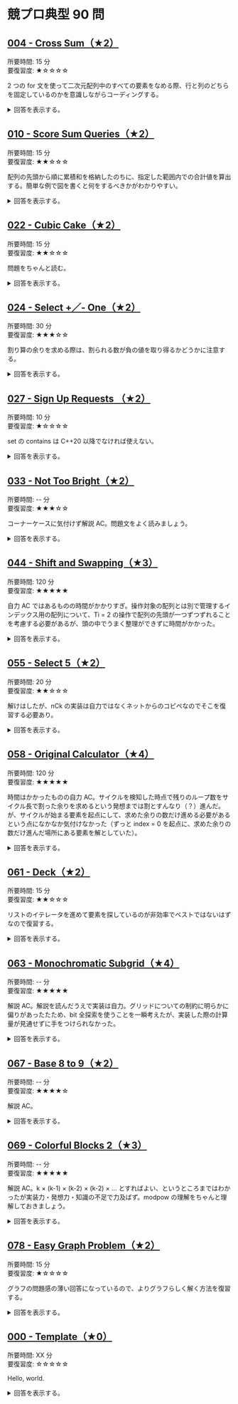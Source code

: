 # 競プロ典型 90 問 
## [004 - Cross Sum（★2）](https://atcoder.jp/contests/typical90/tasks/typical90_d)
所要時間: 15 分  
要復習度: ★☆☆☆☆

2 つの for 文を使って二次元配列中のすべての要素をなめる際、行と列のどちらを固定しているのかを意識しながらコーディングする。

<details>
<summary>
回答を表示する。
</summary>

```cpp
#include <bits/stdc++.h>

using namespace std;

int main() {
  int H, W;
  cin >> H >> W;
  vector<vector<int>> HW(H, vector<int>(W));
  vector<int> sum_of_row(H, 0), sum_of_column(W, 0);
  for (int i = 0; i < H; i++) {
    for (int j = 0; j < W; j++) {
      cin >> HW[i][j];
      sum_of_row[i] += HW[i][j];
      sum_of_column[j] += HW[i][j];
    }
  }

  for (int i = 0; i < H; i++) {
    for (int j = 0; j < W; j++) {
      cout << sum_of_row[i] + sum_of_column[j] - HW[i][j] << " ";
    }
    cout << endl;
  }

  return 0;
}
```
</details>

## [010 - Score Sum Queries（★2）](https://atcoder.jp/contests/typical90/tasks/typical90_j)
所要時間: 15 分  
要復習度: ★★☆☆☆

配列の先頭から順に累積和を格納したのちに、指定した範囲内での合計値を算出する。簡単な例で図を書くと何をするべきかがわかりやすい。

<details>
<summary>
回答を表示する。
</summary>

```cpp
#include <bits/stdc++.h>

using namespace std;

int main() {
  long long N;
  cin >> N;
  vector<long long> class_1_point(N+1, 0), class_2_point(N+1, 0);
  for (int i = 0; i < N; ++i) {
    int C, P;
    cin >> C >> P;

    if (C == 1) {
      class_1_point[i+1] = class_1_point[i] + P;
      class_2_point[i+1] = class_2_point[i];
    } else {
      class_2_point[i+1] = class_2_point[i] + P;
      class_1_point[i+1] = class_1_point[i];
    }
  }

  int Q;
  cin >> Q;
  for (int i = 0; i < Q; ++i) {
    int L, R;
    cin >> L >> R;
    cout << (class_1_point[R] - class_1_point[L-1]) << " ";
    cout << (class_2_point[R] - class_2_point[L-1]) << endl;
  }

  return 0;
}
```
</details>

## [022 - Cubic Cake（★2）](https://atcoder.jp/contests/typical90/tasks/typical90_v)
所要時間: 15 分  
要復習度: ★★☆☆☆

問題をちゃんと読む。

<details>
<summary>
回答を表示する。
</summary>

```cpp
#include <bits/stdc++.h>

using namespace std;

int main() {
  long long A, B, C;
  cin >> A >> B >> C;

  long long gcd;
  gcd = greatest_common_divisor(A, B);
  gcd = greatest_common_divisor(gcd, C);

  long long ans = A / gcd + B / gcd + C / gcd - 3;
  cout << ans << endl;

  return 0;
}
```
</details>

## [024 - Select +／- One（★2）](https://atcoder.jp/contests/typical90/tasks/typical90_x)
所要時間: 30 分  
要復習度: ★★★☆☆

割り算の余りを求める際は、割られる数が負の値を取り得るかどうかに注意する。

<details>
<summary>
回答を表示する。
</summary>

```cpp
#include <bits/stdc++.h>

using namespace std;

int main() {
  int N, K;
  cin >> N >> K;
  vector<int> A(N), B(N);
  for (int i = 0; i < N; i++) { cin >> A[i]; }
  for (int i = 0; i < N; i++) { cin >> B[i]; }

  vector<long long> diff(N);
  for (int i = 0; i < N; i++) { diff[i] = abs(A[i] - B[i]); }

  long long sum_of_diff = accumulate(diff.begin(), diff.end(), 0);
  if (K < sum_of_diff || (K - sum_of_diff) % 2) {
    cout << "No" << endl;
  } else {
    cout << "Yes" << endl;
  }

  return 0;
}
```
</details>

## [027 - Sign Up Requests （★2）](https://atcoder.jp/contests/typical90/tasks/typical90_aa)
所要時間: 10 分  
要復習度: ★☆☆☆☆

set の contains は C++20 以降でなければ使えない。

<details>
<summary>
回答を表示する。
</summary>

```cpp
#include <bits/stdc++.h>

using namespace std;

int main() {
  int N;
  cin >> N;

  set<string> usernames;
  for (int i = 1; i <= N; ++i) {
    string s;
    cin >> s;
    if (usernames.count(s) == 0) {
      cout << i << endl;
      usernames.insert(s);
    }
  }

  return 0;
}
```
</details>

## [033 - Not Too Bright（★2）](https://atcoder.jp/contests/typical90/tasks/typical90_ag)
所要時間: -- 分  
要復習度: ★★★☆☆

コーナーケースに気付けず解説 AC。問題文をよく読みましょう。

<details>
<summary>
回答を表示する。
</summary>

```cpp
#include <bits/stdc++.h>

using namespace std;

int main() {
  int H, W;
  cin >> H >> W;

  int h = (H % 2 == 0) ? H / 2: H / 2 + 1;
  int w = (W % 2 == 0) ? W / 2: W / 2 + 1;

  if (H == 1 || W == 1) {
    cout << H * W << endl;
  } else {
    cout << h * w << endl;
  }

  return 0;
}
```
</details>

## [044 - Shift and Swapping（★3）](https://atcoder.jp/contests/typical90/tasks/typical90_ar)
所要時間:  120 分  
要復習度: ★★★★★

自力 AC ではあるものの時間がかかりすぎ。操作対象の配列とは別で管理するインデックス用の配列について、Ti = 2 の操作で配列の先頭が一つずつずれることを考慮する必要があるが、頭の中でうまく整理ができずに時間がかかった。

<details>
<summary>
回答を表示する。
</summary>

```cpp
#include <bits/stdc++.h>

using namespace std;

struct txy {
  int t, x, y;
};

int main() {
  int n, q;
  cin >> n >> q;
  vector<int> a(n), indicies(n);
  for (int i = 0; i < n; i++) {
    cin >> a[i];
    indicies[i] = i;
  }
  vector<txy> txy(q);
  for (int i = 0; i < q; i++) cin >> txy[i].t >> txy[i].x >> txy[i].y;

  int left = 0;
  vector<int> ans;
  for (int i = 0; i < q; i++) {
    int t = txy[i].t;
    int x = txy[i].x;
    int y = txy[i].y;
    x--;
    y--;

    if (t == 1) {
      x = left + x;
      if (x > n - 1) x -= ((n - 1) + 1);
      y = left + y;
      if (y > n - 1) y -= ((n - 1) + 1);

      int tmp = indicies[x];
      indicies[x] = indicies[y];
      indicies[y] = tmp;
    }

    if (t == 2) {
      left--;
      if (left < 0) left = n - 1;
    }

    if (t == 3) {
      int idx = left + x;
      if (idx > n - 1) idx -= ((n - 1) + 1);
      ans.push_back(a[indicies[idx]]);
    }
  }

  for (int i = 0; i < (int)ans.size(); i++) {
    cout << ans[i] << endl;
  }

  return 0;
}
```
</details>

## [055 - Select 5（★2）](https://atcoder.jp/contests/typical90/tasks/typical90_bc)
所要時間: 20 分  
要復習度: ★★☆☆☆

解けはしたが、nCk の実装は自力ではなくネットからのコピペなのでそこを復習する必要あり。

<details>
<summary>
回答を表示する。
</summary>

```cpp
#include <bits/stdc++.h>

using namespace std;

void recursive_comb(int *indexes, int s, int rest, std::function<void(int *)> f) {
  if (rest == 0) {
    f(indexes);
  } else {
    if (s < 0) return;
    recursive_comb(indexes, s - 1, rest, f);
    indexes[rest - 1] = s;
    recursive_comb(indexes, s - 1, rest - 1, f);
  }
}

void foreach_comb(int n, int k, std::function<void(int *)> f) {
  int indexes[k];
  recursive_comb(indexes, n - 1, k, f);
}

int main() {
  long long N, P, Q;
  cin >> N >> P >> Q;
  vector<long long> A(N);
  for (int i = 0; i < N; i++) { cin >> A[i]; }

  long long ans = 0;
  foreach_comb(N, 5, [&](int *indexes) {
    long long remainder = 1; 
    for (int i = 0; i < 5; i++) {
      remainder *= A[indexes[i]];
      remainder %= P;
    }
    if (remainder == Q) { ans++; }
  });

  cout << ans << endl;

  return 0;
}
```
</details>

## [058 - Original Calculator（★4）](https://atcoder.jp/contests/typical90/tasks/typical90_bf)
所要時間: 120 分  
要復習度: ★★★★★

時間はかかったものの自力 AC。サイクルを検知した時点で残りのループ数をサイクル長で割った余りを求めるという発想までは割とすんなり（？）進んだ。が、サイクルが始まる要素を起点にして、求めた余りの数だけ進める必要があるという点になかなか気付けなかった（ずっと index = 0 を起点に、求めた余りの数だけ進んだ場所にある要素を解としていた）。

<details>
<summary>
回答を表示する。
</summary>

```cpp
#include <bits/stdc++.h>

using namespace std;

int main() {
  long long n, k;
  cin >> n >> k;

  long long cycle;
  vector<long long> i_x(100001, -1), x_i(100001, -1);

  long long x = n, i;
  for (i = 0; i < k; ++i) {
    if (x_i[x] != -1) {
      cycle = i - x_i[x];
      cout << i_x[x_i[x] + ((k - i) % cycle)] << endl;
      return 0;
    }

    i_x[i] = x;
    x_i[x] = i;

    long long x_backup = x, y = 0, z;
    while (x/10 > 0) {
      y += x%10;
      x /= 10;
    }
    y += x;
    z = (x_backup + y) % 100000;
    x = z;
  }

  cout << x << endl;

  return 0;
}
```
</details>

## [061 - Deck（★2）](https://atcoder.jp/contests/typical90/tasks/typical90_bi)
所要時間: 15 分  
要復習度: ★★☆☆☆

リストのイテレータを進めて要素を探しているのが非効率でベストではないはずなので復習する。

<details>
<summary>
回答を表示する。
</summary>

```cpp
#include <bits/stdc++.h>

using namespace std;

int main() {
  int Q;
  cin >> Q;

  list<int> l;
  vector<int> ans;
  for (int i = 0; i < Q; i++) {
    int t, x;
    cin >> t >> x;
    if (t == 1) { l.push_front(x); }
    if (t == 2) { l.push_back(x); }
    if (t == 3) {
      auto it = l.begin();
      advance(it, x - 1);
      ans.push_back(*it);
    }
  }

  for (auto a : ans) cout << a << endl;

  return 0;
}
```
</details>


## [063 - Monochromatic Subgrid（★4）](https://atcoder.jp/contests/typical90/tasks/typical90_bk)
所要時間: -- 分  
要復習度: ★★★★★

解説 AC。解説を読んだうえで実装は自力。グリッドについての制約に明らかに偏りがあったたため、bit 全探索を使うことを一瞬考えたが、実装した際の計算量が見通せずに手をつけられなかった。

<details>
<summary>
回答を表示する。
</summary>

```cpp
#include <bits/stdc++.h>

using namespace std;

int main() {
  int h, w;
  cin >> h >> w;
  vector<vector<int>> grid(h, vector<int>(w));
  for (int i = 0; i < h; ++i) {
    for (int j = 0; j < w; ++j) {
      cin >> grid[i][j];
    }
  }

  int ans = 0;
  int should_appear_time = 0;
  for (int bit = 0; bit < (1 << h); ++bit) {
    map<int, int> count_full_appeared_time;
    for (int j = 0; j < w; ++j) {
      should_appear_time = 0;
      map<int, int> count_appear_time;
      for (int i = 0; i < h; ++i) {
        if (bit & (1 << i)) {
          should_appear_time++;
          count_appear_time[grid[i][j]]++;
        }
      }
      for (auto it : count_appear_time) {
        if (it.second == should_appear_time) {
          count_full_appeared_time[it.first]++;
        }
      }
    }
    for (auto it : count_full_appeared_time) ans = max(ans, it.second * should_appear_time);
  }

  cout << ans << endl;

  return 0;
}
```
</details>

## [067 - Base 8 to 9（★2）](https://atcoder.jp/contests/typical90/tasks/typical90_bo)
所要時間: -- 分  
要復習度: ★★★★☆

解説 AC。

<details>
<summary>
回答を表示する。
</summary>

```cpp
#include <bits/stdc++.h>

using namespace std;

long long base8to10(string n) {
  long long res = 0;
  long long base = 1;
  for (int i = n.size() - 1; i >= 0; --i) {
    res += (n[i] - '0') * base;
    base *= 8;
  }
  return res;
}

string base10to9(long long n) {
  string res = "";
  while (n > 0) {
    res += to_string((n % 9));
    n /= 9;
  }
  reverse(res.begin(), res.end());

  long long i = 0;
  while (res[i] == '0') { i++; }
  res.erase(0, i);

  if (res == "") res = "0";
  return res;
}

string eight_to_five(string n) {
  for (int i = 0; i < (int)n.size(); ++i) {
    if (n[i] == '8') n[i] = '5';
  }
  return n;
}

int main() {
  string N;
  int K;
  cin >> N >> K;

  string ans_str = N;
  long long ans_num;
  for (int i = 0; i < K; ++i) {
    ans_num = base8to10(ans_str);
    ans_str = base10to9(ans_num);
    ans_str = eight_to_five(ans_str);
  }

  cout << ans_str << endl;

  return 0;
}
```
</details>

## [069 - Colorful Blocks 2（★3）](https://atcoder.jp/contests/typical90/tasks/typical90_bq)
所要時間:  -- 分  
要復習度: ★★★★★

解説 AC。k × (k-1) × (k-2) × (k-2) × ... とすればよい、というところまではわかったが実装力・発想力・知識の不足で力及ばず。modpow の理解をちゃんと理解しておきましょう。

<details>
<summary>
回答を表示する。
</summary>

```cpp
#include <bits/stdc++.h>

using namespace std;

int modpow(long long base, unsigned long long exponent, int m)
{
  if (m == 1) { return 0; }

  int result = 1;
  base %= m;

  while (exponent) {
    if (exponent & 1) { result = (result * base) % m; }

    exponent >>= 1;
    base = (base * base) % m;
  }

  return result;
}

int main() {
  long long n, k;
  cin >> n >> k;

  if (n == 1) {
    cout << k << endl;
    return 0;
  }

  if (n == 2) {
    cout << k * (k - 1) << endl;
    return 0;
  }

  long long ans = k * (k - 1) % 1000000007;
  ans *= modpow(k - 2, n - 2, 1000000007);
  ans %= 1000000007; 

  cout << ans << endl;

  return 0;
}
```
</details>

## [078 - Easy Graph Problem（★2）](https://atcoder.jp/contests/typical90/tasks/typical90_bz)
所要時間: 15 分  
要復習度: ★☆☆☆☆

グラフの問題感の薄い回答になっているので、よりグラフらしく解く方法を復習する。

<details>
<summary>
回答を表示する。
</summary>

```cpp
#include <bits/stdc++.h>

using namespace std;

int main() {
  int N, M;
  cin >> N >> M;
  vector<int> tmp(N, 0);
  for (int i = 0; i < M; i++) {
    int a, b;
    cin >> a >> b;
    a--;
    b--;
    if (a > b) tmp[a]++;
    if (b > a) tmp[b]++;
  }

  int ans = 0;
  for (int i = 0; i < N; i++) {
    if (tmp[i] == 1) ans++;
  }

  cout << ans << endl;

  return 0;
}
```
</details>

## [000 - Template（★0）]()
所要時間: XX 分  
要復習度: ☆☆☆☆☆

Hello, world.

<details>
<summary>
回答を表示する。
</summary>

```cpp
#include <bits/stdc++.h>

using namespace std;

int main() {
  printf("Hello, world.\n")
  return 0;
}
```
</details>

